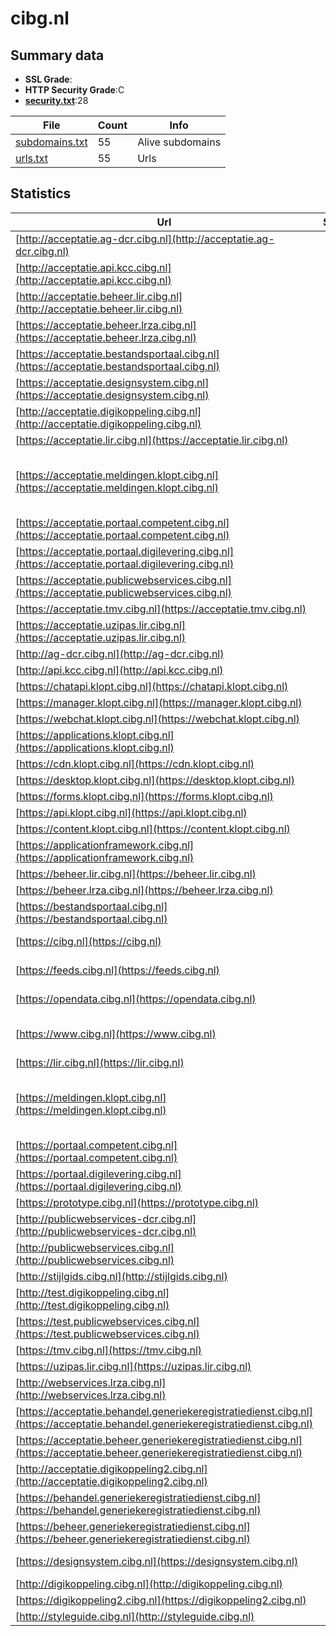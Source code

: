 

# cibg.nl
## Summary data


 - **SSL Grade**:
 - **HTTP Security Grade**:C
 - **[security.txt](https://www.digitaleoverheid.nl/nieuws/standaard-security-txt-nu-verplicht-voor-overheid/)**:28


| File       | Count | Info |
|------------|-------|------|
|[subdomains.txt](/data/cibg.nl/subdomains.txt)|55|Alive subdomains|
|[urls.txt](/data/cibg.nl/urls.txt)|55|Urls|


## Statistics


| Url | SSL | HTTP | Server | Cookie | HSTS | CORS | CTO | CSP | XFO | XXP | RP |FP| Tech |Title |
|--------|-------|-------|------|------|------|------|------|------|------|------|------|------|------|------|
|[http://acceptatie.ag-dcr.cibg.nl](http://acceptatie.ag-dcr.cibg.nl)| | **E**|| | | | | | | | :white_check_mark: | |||
|[http://acceptatie.api.kcc.cibg.nl](http://acceptatie.api.kcc.cibg.nl)| | **F**|BigIP| | | | | | | | :white_check_mark: | |F5 BigIP||
|[http://acceptatie.beheer.lir.cibg.nl](http://acceptatie.beheer.lir.cibg.nl)| | **A**|BigIP| |:white_check_mark: | | | :white_check_mark:| :white_check_mark: | :white_check_mark: | :white_check_mark: | |F5 BigIP||
|[https://acceptatie.beheer.lrza.cibg.nl](https://acceptatie.beheer.lrza.cibg.nl)| | **A**|-| |:white_check_mark: | | | :white_check_mark:| :white_check_mark: | :white_check_mark: | :white_check_mark: | |HSTS||
|[https://acceptatie.bestandsportaal.cibg.nl](https://acceptatie.bestandsportaal.cibg.nl)| | **A**|-| |:white_check_mark: | | | :white_check_mark:| :white_check_mark: | :white_check_mark: | :white_check_mark: | |HSTS|acceptatie.besta...|
|[https://acceptatie.designsystem.cibg.nl](https://acceptatie.designsystem.cibg.nl)| | **A**|-| |:white_check_mark: | | | :white_check_mark:| :white_check_mark: | :white_check_mark: | :white_check_mark: | |HSTS||
|[http://acceptatie.digikoppeling.cibg.nl](http://acceptatie.digikoppeling.cibg.nl)| | **E**|| | | | | | | | :white_check_mark: | |HSTS||
|[https://acceptatie.lir.cibg.nl](https://acceptatie.lir.cibg.nl)| | **A**|-| |:white_check_mark: | | | :white_check_mark:| :white_check_mark: | :white_check_mark: | :white_check_mark: | |HSTS||
|[https://acceptatie.meldingen.klopt.cibg.nl](https://acceptatie.meldingen.klopt.cibg.nl)| | **F**|awselb/2.0| | | | | | | | :white_check_mark: | |Amazon ELB Amazon Web Services||
|[https://acceptatie.portaal.competent.cibg.nl](https://acceptatie.portaal.competent.cibg.nl)| | **A**|-| |:white_check_mark: | | | :white_check_mark:| :white_check_mark: | :white_check_mark: | :white_check_mark: | |HSTS||
|[https://acceptatie.portaal.digilevering.cibg.nl](https://acceptatie.portaal.digilevering.cibg.nl)| | **A**|-| |:white_check_mark: | | | :white_check_mark:| :white_check_mark: | :white_check_mark: | :white_check_mark: | |HSTS||
|[https://acceptatie.publicwebservices.cibg.nl](https://acceptatie.publicwebservices.cibg.nl)| | **A**|-| |:white_check_mark: | | | :white_check_mark:| :white_check_mark: | :white_check_mark: | :white_check_mark: | |HSTS||
|[https://acceptatie.tmv.cibg.nl](https://acceptatie.tmv.cibg.nl)| | **A**|-| |:white_check_mark: | | | :white_check_mark:| :white_check_mark: | :white_check_mark: | :white_check_mark: | |HSTS||
|[https://acceptatie.uzipas.lir.cibg.nl](https://acceptatie.uzipas.lir.cibg.nl)| | **A**|-| |:white_check_mark: | | | :white_check_mark:| :white_check_mark: | :white_check_mark: | :white_check_mark: | |HSTS||
|[http://ag-dcr.cibg.nl](http://ag-dcr.cibg.nl)| | **E**|| | | | | | | | :white_check_mark: | |||
|[http://api.kcc.cibg.nl](http://api.kcc.cibg.nl)| | **F**|BigIP| | | | | | | | :white_check_mark: | |F5 BigIP||
|[https://chatapi.klopt.cibg.nl](https://chatapi.klopt.cibg.nl)| | **E**|| | | | | | | | :white_check_mark: | ||403 Forbidden|
|[https://manager.klopt.cibg.nl](https://manager.klopt.cibg.nl)| | **F**||:white_check_mark: | | | | | | | :white_check_mark: | |||
|[https://webchat.klopt.cibg.nl](https://webchat.klopt.cibg.nl)| | **E**|| | | | | | | | :white_check_mark: | ||404 Not Found|
|[https://applications.klopt.cibg.nl](https://applications.klopt.cibg.nl)| | **F**||:white_check_mark: | | | | | | | :white_check_mark: | |PHP|Agent Desktop Ap...|
|[https://cdn.klopt.cibg.nl](https://cdn.klopt.cibg.nl)| | **E**|| | | | | | | | :white_check_mark: | ||403 Forbidden|
|[https://desktop.klopt.cibg.nl](https://desktop.klopt.cibg.nl)| | **D**|| | | | | :white_check_mark:| | | :white_check_mark: | |PHP||
|[https://forms.klopt.cibg.nl](https://forms.klopt.cibg.nl)| | **E**|| | | | | | | | :white_check_mark: | ||404 Not Found|
|[https://api.klopt.cibg.nl](https://api.klopt.cibg.nl)| | **E**|| | | | | | | | :white_check_mark: | ||403 Forbidden|
|[https://content.klopt.cibg.nl](https://content.klopt.cibg.nl)| | **E**|| | | | | | | | :white_check_mark: | ||403 Forbidden|
|[https://applicationframework.cibg.nl](https://applicationframework.cibg.nl)| | **A**|-| |:white_check_mark: | | | :white_check_mark:| :white_check_mark: | :white_check_mark: | :white_check_mark: | |Basic HSTS||
|[https://beheer.lir.cibg.nl](https://beheer.lir.cibg.nl)| | **A**|-| |:white_check_mark: | | | :white_check_mark:| :white_check_mark: | :white_check_mark: | :white_check_mark: | |HSTS||
|[https://beheer.lrza.cibg.nl](https://beheer.lrza.cibg.nl)| | **A**|-| |:white_check_mark: | | | :white_check_mark:| :white_check_mark: | :white_check_mark: | :white_check_mark: | |HSTS||
|[https://bestandsportaal.cibg.nl](https://bestandsportaal.cibg.nl)| | **A**|-| |:white_check_mark: | | | :white_check_mark:| :white_check_mark: | :white_check_mark: | :white_check_mark: | |HSTS|bestandsportaal....|
|[https://cibg.nl](https://cibg.nl)| | **A**|nginx| |:white_check_mark: | | |:warning: | :white_check_mark: | :white_check_mark: | :white_check_mark: | |HSTS Nginx|301 Moved Perman...|
|[https://feeds.cibg.nl](https://feeds.cibg.nl)| | **A**|nginx| |:white_check_mark: | | | | :white_check_mark: | :white_check_mark: | :white_check_mark: | |HSTS Nginx||
|[https://opendata.cibg.nl](https://opendata.cibg.nl)| | **A**|nginx| |:white_check_mark: | | | | :white_check_mark: | :white_check_mark: | :white_check_mark: | |HSTS Nginx||
|[https://www.cibg.nl](https://www.cibg.nl)| | **A**|nginx| |:white_check_mark: | | |:warning: | :white_check_mark: | :white_check_mark: | :white_check_mark: | |Bloomreach HSTS Nginx|Home | CIBG|
|[https://lir.cibg.nl](https://lir.cibg.nl)| | **A**|-| |:white_check_mark: | | | :white_check_mark:| :white_check_mark: | :white_check_mark: | :white_check_mark: | |HSTS|Landelijk Implan...|
|[https://meldingen.klopt.cibg.nl](https://meldingen.klopt.cibg.nl)| | **F**|awselb/2.0| | | | | | | | :white_check_mark: | |Amazon ELB Amazon Web Services||
|[https://portaal.competent.cibg.nl](https://portaal.competent.cibg.nl)| | **A**|-| |:white_check_mark: | | | :white_check_mark:| :white_check_mark: | :white_check_mark: | :white_check_mark: | |HSTS||
|[https://portaal.digilevering.cibg.nl](https://portaal.digilevering.cibg.nl)| | **A**|-| |:white_check_mark: | | | :white_check_mark:| :white_check_mark: | :white_check_mark: | :white_check_mark: | |HSTS||
|[https://prototype.cibg.nl](https://prototype.cibg.nl)| | **A**|-| |:white_check_mark: | | | | :white_check_mark: | :white_check_mark: | :white_check_mark: | |Basic HSTS||
|[http://publicwebservices-dcr.cibg.nl](http://publicwebservices-dcr.cibg.nl)| | **E**|| | | | | | | | :white_check_mark: | |||
|[http://publicwebservices.cibg.nl](http://publicwebservices.cibg.nl)| | **F**|BigIP| | | | | | | | :white_check_mark: | |F5 BigIP||
|[http://stijlgids.cibg.nl](http://stijlgids.cibg.nl)| | **E**|| | | | | | | | :white_check_mark: | |||
|[http://test.digikoppeling.cibg.nl](http://test.digikoppeling.cibg.nl)| | **D**|-| | | | | | :white_check_mark: | :white_check_mark: | :white_check_mark: | |HSTS||
|[https://test.publicwebservices.cibg.nl](https://test.publicwebservices.cibg.nl)| | **A**|-| |:white_check_mark: | | | | :white_check_mark: | :white_check_mark: | :white_check_mark: | |HSTS||
|[https://tmv.cibg.nl](https://tmv.cibg.nl)| | **A**|-| |:white_check_mark: | | | | :white_check_mark: | :white_check_mark: | :white_check_mark: | |HSTS||
|[https://uzipas.lir.cibg.nl](https://uzipas.lir.cibg.nl)| | **A**|-| |:white_check_mark: | | | | :white_check_mark: | :white_check_mark: | :white_check_mark: | |HSTS|Landelijk Implan...|
|[http://webservices.lrza.cibg.nl](http://webservices.lrza.cibg.nl)| | **F**|BigIP| | | | | | | | :white_check_mark: | |F5 BigIP||
|[https://acceptatie.behandel.generiekeregistratiedienst.cibg.nl](https://acceptatie.behandel.generiekeregistratiedienst.cibg.nl)| | **A**|-| |:white_check_mark: | | | :white_check_mark:| :white_check_mark: | :white_check_mark: | :white_check_mark: | |HSTS||
|[https://acceptatie.beheer.generiekeregistratiedienst.cibg.nl](https://acceptatie.beheer.generiekeregistratiedienst.cibg.nl)| | **A**|-| |:white_check_mark: | | | :white_check_mark:| :white_check_mark: | :white_check_mark: | :white_check_mark: | |HSTS||
|[http://acceptatie.digikoppeling2.cibg.nl](http://acceptatie.digikoppeling2.cibg.nl)| | **F**|BigIP| | | | | | | | :white_check_mark: | |F5 BigIP||
|[https://behandel.generiekeregistratiedienst.cibg.nl](https://behandel.generiekeregistratiedienst.cibg.nl)| | **A**|-| |:white_check_mark: | | | | :white_check_mark: | :white_check_mark: | :white_check_mark: | |HSTS||
|[https://beheer.generiekeregistratiedienst.cibg.nl](https://beheer.generiekeregistratiedienst.cibg.nl)| | **A**|-| |:white_check_mark: | | | | :white_check_mark: | :white_check_mark: | :white_check_mark: | |HSTS||
|[https://designsystem.cibg.nl](https://designsystem.cibg.nl)| | **A**|-| |:white_check_mark: | | | | :white_check_mark: | :white_check_mark: | :white_check_mark: | |HSTS|CIBG Design syst...|
|[http://digikoppeling.cibg.nl](http://digikoppeling.cibg.nl)| | **E**|| | | | | | | | :white_check_mark: | |HSTS||
|[https://digikoppeling2.cibg.nl](https://digikoppeling2.cibg.nl)| | **F**|-| | | | | | | | :white_check_mark: | |HSTS||
|[http://styleguide.cibg.nl](http://styleguide.cibg.nl)| | **E**|| | | | | | | | :white_check_mark: | |||


